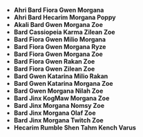+ **Ahri Bard Fiora Gwen Morgana**
+ **Ahri Bard Hecarim Morgana Poppy**
+ **Akali Bard Gwen Morgana Zoe**
+ **Bard Cassiopeia Karma Zilean Zoe**
+ **Bard Fiora Gwen Milio Morgana**
+ **Bard Fiora Gwen Morgana Ryze**
+ **Bard Fiora Gwen Morgana Zoe**
+ **Bard Fiora Gwen Rakan Zoe**
+ **Bard Fiora Gwen Zilean Zoe**
+ **Bard Gwen Katarina Milio Rakan**
+ **Bard Gwen Katarina Morgana Zoe**
+ **Bard Gwen Morgana Nilah Zoe**
+ **Bard Jinx KogMaw Morgana Zoe**
+ **Bard Jinx Morgana Nomsy Zoe**
+ **Bard Jinx Morgana Olaf Zoe**
+ **Bard Jinx Morgana Twitch Zoe**
+ **Hecarim Rumble Shen Tahm Kench Varus**
